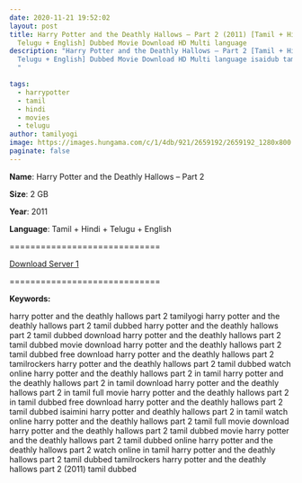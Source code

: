```yaml
---
date: 2020-11-21 19:52:02
layout: post
title: Harry Potter and the Deathly Hallows – Part 2 (2011) [Tamil + Hindi +
  Telugu + English] Dubbed Movie Download HD Multi language
description: "Harry Potter and the Deathly Hallows – Part 2 [Tamil + Hindi +
  Telugu + English] Dubbed Movie Download HD Multi language isaidub tamilrockers
  "

tags:
  - harrypotter
  - tamil
  - hindi
  - movies
  - telugu
author: tamilyogi
image: https://images.hungama.com/c/1/4db/921/2659192/2659192_1280x800.jpg
paginate: false
---
```

**Name**: Harry Potter and the Deathly Hallows – Part 2

**Size**: 2 GB

**Year**: 2011

**Language**: Tamil + Hindi + Telugu + English

\=============================

[Download Server 1](https://files.isaiminiweb.online/Harry%2520Potter/Telegram%2520(%40tadubs)%2520Harry%2520Potter%2520and%2520the%2520Deathly%2520Hallows%2520Part%25202%2520(2011)%5B720p%2520-%2520New%2520BDRip%2520-%2520%5BTamil%2520%2B%2520Telugu%2520%2B%2520Hindi%2520%2B%2520Eng%5D.mkv?rootId=0AN9zhQ1hps-9Uk9PVA)

[](https://files.isaiminiweb.online/Harry%2520Potter/Telegram%2520(%40tadubs)%2520Harry%2520Potter%2520and%2520the%2520Deathly%2520Hallows%2520Part%25202%2520(2011)%5B720p%2520-%2520New%2520BDRip%2520-%2520%5BTamil%2520%2B%2520Telugu%2520%2B%2520Hindi%2520%2B%2520Eng%5D.mkv?rootId=0AN9zhQ1hps-9Uk9PVA)=============================

**Keywords:**

harry potter and the deathly hallows part 2 tamilyogi
harry potter and the deathly hallows part 2 tamil dubbed
harry potter and the deathly hallows part 2 tamil dubbed download
harry potter and the deathly hallows part 2 tamil dubbed movie download
harry potter and the deathly hallows part 2 tamil dubbed free download
harry potter and the deathly hallows part 2 tamilrockers
harry potter and the deathly hallows part 2 tamil dubbed watch online
harry potter and the deathly hallows part 2 in tamil
harry potter and the deathly hallows part 2 in tamil download
harry potter and the deathly hallows part 2 in tamil full movie
harry potter and the deathly hallows part 2 in tamil dubbed free download
harry potter and the deathly hallows part 2 tamil dubbed isaimini
harry potter and deathly hallows part 2 in tamil watch online
harry potter and the deathly hallows part 2 tamil full movie download
harry potter and the deathly hallows part 2 tamil dubbed movie
harry potter and the deathly hallows part 2 tamil dubbed online
harry potter and the deathly hallows part 2 watch online in tamil
harry potter and the deathly hallows part 2 tamil dubbed tamilrockers
harry potter and the deathly hallows part 2 (2011) tamil dubbed

